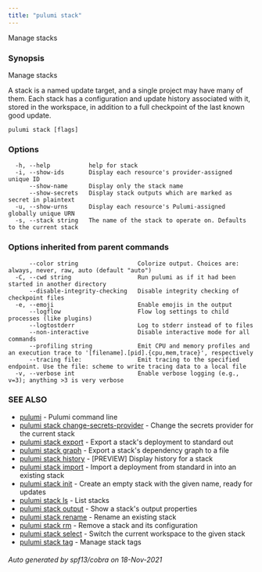 ```yaml
---
title: "pulumi stack"
---
```




Manage stacks

### Synopsis

Manage stacks

A stack is a named update target, and a single project may have many of them.
Each stack has a configuration and update history associated with it, stored in
the workspace, in addition to a full checkpoint of the last known good update.


```
pulumi stack [flags]
```

### Options

```
  -h, --help           help for stack
  -i, --show-ids       Display each resource's provider-assigned unique ID
      --show-name      Display only the stack name
      --show-secrets   Display stack outputs which are marked as secret in plaintext
  -u, --show-urns      Display each resource's Pulumi-assigned globally unique URN
  -s, --stack string   The name of the stack to operate on. Defaults to the current stack
```

### Options inherited from parent commands

```
      --color string                 Colorize output. Choices are: always, never, raw, auto (default "auto")
  -C, --cwd string                   Run pulumi as if it had been started in another directory
      --disable-integrity-checking   Disable integrity checking of checkpoint files
  -e, --emoji                        Enable emojis in the output
      --logflow                      Flow log settings to child processes (like plugins)
      --logtostderr                  Log to stderr instead of to files
      --non-interactive              Disable interactive mode for all commands
      --profiling string             Emit CPU and memory profiles and an execution trace to '[filename].[pid].{cpu,mem,trace}', respectively
      --tracing file:                Emit tracing to the specified endpoint. Use the file: scheme to write tracing data to a local file
  -v, --verbose int                  Enable verbose logging (e.g., v=3); anything >3 is very verbose
```

### SEE ALSO

* [pulumi](/docs/reference/cli/pulumi/)	 - Pulumi command line
* [pulumi stack change-secrets-provider](/docs/reference/cli/pulumi_stack_change-secrets-provider/)	 - Change the secrets provider for the current stack
* [pulumi stack export](/docs/reference/cli/pulumi_stack_export/)	 - Export a stack's deployment to standard out
* [pulumi stack graph](/docs/reference/cli/pulumi_stack_graph/)	 - Export a stack's dependency graph to a file
* [pulumi stack history](/docs/reference/cli/pulumi_stack_history/)	 - [PREVIEW] Display history for a stack
* [pulumi stack import](/docs/reference/cli/pulumi_stack_import/)	 - Import a deployment from standard in into an existing stack
* [pulumi stack init](/docs/reference/cli/pulumi_stack_init/)	 - Create an empty stack with the given name, ready for updates
* [pulumi stack ls](/docs/reference/cli/pulumi_stack_ls/)	 - List stacks
* [pulumi stack output](/docs/reference/cli/pulumi_stack_output/)	 - Show a stack's output properties
* [pulumi stack rename](/docs/reference/cli/pulumi_stack_rename/)	 - Rename an existing stack
* [pulumi stack rm](/docs/reference/cli/pulumi_stack_rm/)	 - Remove a stack and its configuration
* [pulumi stack select](/docs/reference/cli/pulumi_stack_select/)	 - Switch the current workspace to the given stack
* [pulumi stack tag](/docs/reference/cli/pulumi_stack_tag/)	 - Manage stack tags

###### Auto generated by spf13/cobra on 18-Nov-2021
